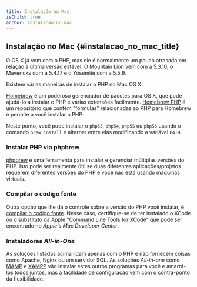 ```yaml
---
title: Instalação no Mac
isChild: true
anchor: instalacao_no_mac
---
```


## Instalação no Mac {#instalacao_no_mac_title}

O OS X já vem com o PHP, mas ele é normalmente um pouco atrasado em relação à última versão estável. O Mountain Lion 
vem com a 5.3.10, o Mavericks com a 5.4.17 e o Yosemite com a 5.5.9.

Existem várias maneiras de instalar o PHP no Mac OS X.

[Homebrew](http://brew.sh/) é um poderoso gerenciador de pacotes para OS X, que pode ajudá-lo a instalar o PHP e várias 
extensões facilmente. [Homebrew PHP] é um repositório que contém "fórmulas" relacionadas ao PHP para Homebrew e permite 
a você instalar o PHP.

Neste ponto, você pode instalar o `php53`, `php54`, `php55` ou `php56` usando o comando `brew install` e alternar entre 
elas modificando a variável `PATH`.

### Instalar PHP via phpbrew

[phpbrew] é uma ferramenta para instalar e gerenciar múltiplas versões do PHP. Isto pode ser realmente útil se duas 
diferentes aplicações/projetos requerem diferentes versões do PHP e você não está usando máquinas virtuais.

### Compilar o código fonte

Outra opção que lhe dá o controle sobre a versão do PHP você instalar, é [compilar o código fonte][mac-compile].
Nesse caso, certifique-se de ter instalado o XCode ou o substituto da Apple ["Command Line Tools for XCode"] que pode 
ser encontrado no _Apple's Mac Developer Center_.

### Instaladores _All-in-One_

As soluções listadas acima lidam apenas com o PHP e não fornecem coisas como Apache, Nginx ou um servidor SQL. As 
soluções _All-in-one_ como [MAMP][mamp-downloads] e [XAMPP][xampp] vão instalar estes outros programas para você e 
amarrá-los todos juntos, mas a facilidade de configuração vem com o contra-ponto da flexibilidade.

[Homebrew]: http://brew.sh/
[Homebrew PHP]: https://github.com/Homebrew/homebrew-php#installation
[mac-compile]: http://www.php.net/manual/en/install.macosx.compile.php
[xcode-gcc-substitution]: https://github.com/kennethreitz/osx-gcc-installer
["Command Line Tools for XCode"]: https://developer.apple.com/downloads
[mamp-downloads]: http://www.mamp.info/en/downloads/
[phpbrew]: https://github.com/phpbrew/phpbrew
[xampp]: http://www.apachefriends.org/en/xampp.html